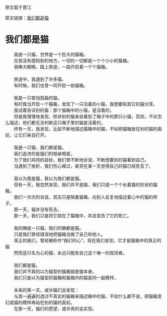 原文载于晋江    
  
原文链接：[我们都是猫](http://www.jjwxc.net/onebook.php?novelid=1540961&chapterid=3)  
  
# 我们都是猫  
  
　　我是一只猫，世界是一个巨大的猫箱。  
　　在我没有感知到的地方，一切的一切都是一个个小小的猫箱。  
　　我睁大眼睛，踏上旅途，一路开启着一个个猫箱。  
　　  
　　旅途中，我遇到了许多猫。  
　　有时候，我们也曾一同开启一些猫箱。  
　　  
　　我是一只害怕孤独的猫。  
　　有时我当开启一个猫箱，发现了一只活着的小猫，我想要和其它的猫分享。  
　　我试着告诉别的猫：那个猫箱中的小猫，是活着的。  
　　但是我慢慢地发现，除非别的猫亲自看到了箱子中的那只小猫，否则，不论怎么描述，他们都无法判断这只箱子里的猫是活着的。  
　　终有一天，我发现，比起不断地描述猫箱中的猫，不如把猫箱放在别的猫的面前，让它们亲自打开。  
　　  
　　我是一只猫，我们都是猫。  
　　我们追求的是猫们的相亲相爱。  
　　为了我们共同的目标，我们曾不断地诉说，不断想要别的猫看到自己。  
　　当遇到了挫折，我们伤心难过，甚至在某一天觉得自己的猫已经死去了。  
　　  
　　我以为我是猫，我以为我们都是猫。  
　　但有一天，我忽然发现，我们并不是猫，我们只是一个个长着猫的形状的猫箱。  
　　我们一次次的诉说，其实只是隔着猫箱，向别人反复地描述着心中的猫的样子。  
　　那一天，猫并没有死去。  
　　那一天，我们只是将它锁在了猫箱中，并且宣告了它的死亡。  
　　  
　　我的确是一只猫，我们的确都是猫。  
　　只是我们曾经错误地把猫箱当做了自己和他人。  
　　真正的我们，曾经被称作“我们的心”，现在我们发现，它才是猫箱中的真正的猫  
　　然而这只名为心的猫，永远只能有自己这个唯一的观测者。  
　　  
　　我们都是猫。  
　　我们并不真的以为猫型的猫箱就是猫本身。  
　　我们只是以为猫型的猫箱和猫箱内的猫是同一副模样。  
　　  
　　未来的某一天，或许猫们会发现：  
　　与其一遍遍的透过不真实的猫箱来描述箱中的猫，不如什么都不说，把猫箱变幻成猫的模样再站在别的猫的面前。  
　　在那一天，猫们的愿望，或许真的会实现。